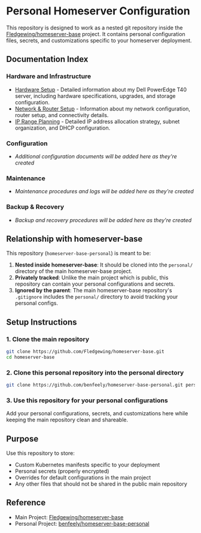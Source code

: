 # Personal Homeserver Configuration

This repository is designed to work as a nested git repository inside the [Fledgewing/homeserver-base](https://github.com/Fledgewing/homeserver-base) project. It contains personal configuration files, secrets, and customizations specific to your homeserver deployment.

## Documentation Index

### Hardware and Infrastructure
- [Hardware Setup](hardware-setup.md) - Detailed information about my Dell PowerEdge T40 server, including hardware specifications, upgrades, and storage configuration.
- [Network & Router Setup](network-setup.md) - Information about my network configuration, router setup, and connectivity details.
- [IP Range Planning](ip-planning.md) - Detailed IP address allocation strategy, subnet organization, and DHCP configuration.

### Configuration
- *Additional configuration documents will be added here as they're created*

### Maintenance
- *Maintenance procedures and logs will be added here as they're created*

### Backup & Recovery
- *Backup and recovery procedures will be added here as they're created*

## Relationship with homeserver-base

This repository (`homeserver-base-personal`) is meant to be:

1. **Nested inside homeserver-base**: It should be cloned into the `personal/` directory of the main homeserver-base project.
2. **Privately tracked**: Unlike the main project which is public, this repository can contain your personal configurations and secrets.
3. **Ignored by the parent**: The main homeserver-base repository's `.gitignore` includes the `personal/` directory to avoid tracking your personal configs.

## Setup Instructions

### 1. Clone the main repository
```bash
git clone https://github.com/Fledgewing/homeserver-base.git
cd homeserver-base
```

### 2. Clone this personal repository into the personal directory
```bash
git clone https://github.com/benfeely/homeserver-base-personal.git personal
```

### 3. Use this repository for your personal configurations
Add your personal configurations, secrets, and customizations here while keeping the main repository clean and shareable.

## Purpose

Use this repository to store:
- Custom Kubernetes manifests specific to your deployment
- Personal secrets (properly encrypted)
- Overrides for default configurations in the main project
- Any other files that should not be shared in the public main repository

## Reference

- Main Project: [Fledgewing/homeserver-base](https://github.com/Fledgewing/homeserver-base)
- Personal Project: [benfeely/homeserver-base-personal](https://github.com/benfeely/homeserver-base-personal)
